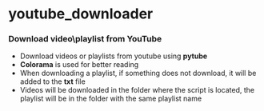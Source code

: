 # youtube_downloader
<h3>Download video\playlist from YouTube</h3>
<ul>
  <li>Download videos or playlists from youtube using <b>pytube</b></li>
  <li><b>Colorama</b> is used for better reading</li>
  <li>When downloading a playlist, if something does not download, it will be added to the <b>txt</b> file</li>
  <li>Videos will be downloaded in the folder where the script is located, the playlist will be in the folder with the same playlist name</li>
</ul> 
